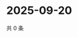 # 2025-09-20

共 0 条

<!-- BEGIN ZHIHUQUESTIONS -->
<!-- 最后更新时间 Sat Sep 20 2025 18:10:25 GMT+0800 (China Standard Time) -->

<!-- END ZHIHUQUESTIONS -->
